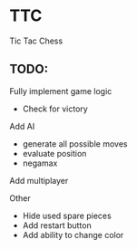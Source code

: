 <h1>TTC</h1>

<p>Tic Tac Chess</p>

<h2>TODO:</h2>

<p>Fully implement game logic</p>

<ul>
<li>Check for victory</li>
</ul>

<p>Add AI</p>

<ul>
<li>generate all possible moves</li>
<li>evaluate position</li>
<li>negamax</li>
</ul>

<p>Add multiplayer</p>

<p>Other</p>

<ul>
<li>Hide used spare pieces</li>
<li>Add restart button</li>
<li>Add ability to change color</li>
</ul>
